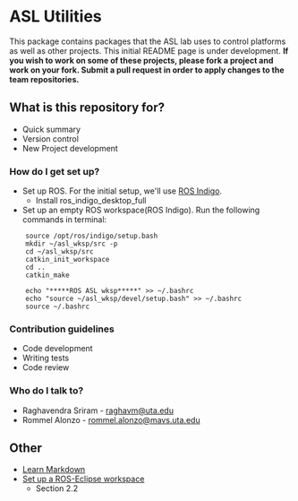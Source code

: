 # ASL Utilities #

This package contains packages that the ASL lab uses to control platforms as well as other projects. This initial README page is under development. **If you wish to work on some of these projects, please fork a project and work on your fork. Submit a pull request in order to apply changes to the team repositories.**

## What is this repository for? ##

* Quick summary
* Version control
* New Project development

### How do I get set up? ###

* Set up ROS. For the initial setup, we'll use [ROS Indigo](http://wiki.ros.org/Indigo/Installation). 
    * Install ros_indigo_desktop_full
* Set up an empty ROS workspace(ROS Indigo). Run the following commands in terminal:
```
    source /opt/ros/indigo/setup.bash
    mkdir ~/asl_wksp/src -p
    cd ~/asl_wksp/src
    catkin_init_workspace
    cd ..
    catkin_make
```

```	
    echo "*****ROS ASL wksp*****" >> ~/.bashrc
    echo "source ~/asl_wksp/devel/setup.bash" >> ~/.bashrc
    source ~/.bashrc
```
### Contribution guidelines ###
* Code development
* Writing tests
* Code review

### Who do I talk to? ###
* Raghavendra Sriram - raghavm@uta.edu
* Rommel Alonzo - rommel.alonzo@mavs.uta.edu

## Other ##
* [Learn Markdown](https://bitbucket.org/tutorials/markdowndemo)
* [Set up a ROS-Eclipse workspace](http://wiki.ros.org/IDEs)
    * Section 2.2